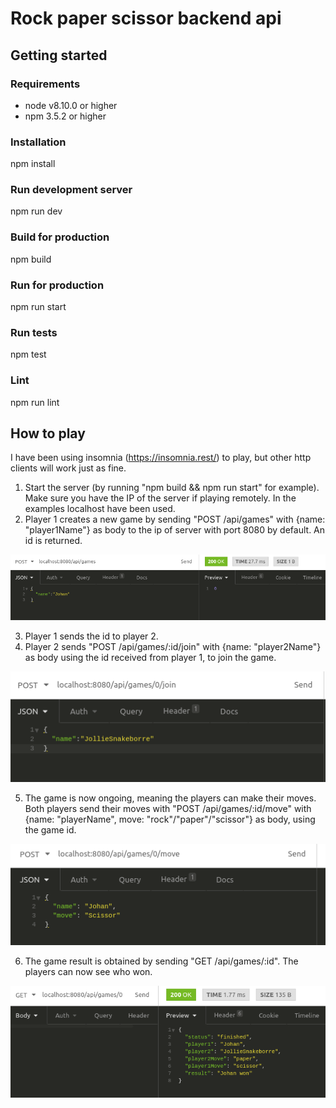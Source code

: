 # Rock paper scissor backend api

## Getting started
### Requirements
- node v8.10.0 or higher
- npm 3.5.2 or higher
### Installation
npm install
### Run development server
npm run dev
### Build for production
npm build
### Run for production
npm run start
### Run tests
npm test
### Lint
npm run lint

## How to play
I have been using insomnia (https://insomnia.rest/) to play, but other http clients will work just as fine.

1. Start the server (by running "npm build && npm run start" for example). Make sure you have the IP of the server if playing remotely. In the examples localhost have been used.
2. Player 1 creates a new game by sending "POST /api/games" with {name: "player1Name"} as body to the ip of server with port 8080 by default. An id is returned. 

![Alt text](figures/createGame.png "Creating a game with insomnia")

3. Player 1 sends the id to player 2.
4. Player 2 sends "POST /api/games/:id/join" with {name: "player2Name"} as body using the id received from player 1, to join the game.

![Alt text](figures/joinGame.png "Joining a game with insomnia")

5. The game is now ongoing, meaning the players can make their moves. Both players send their moves with "POST /api/games/:id/move" with {name: "playerName", move: "rock"/"paper"/"scissor"} as body, using the game id. 

![Alt text](figures/makeMove.png "Make a move with insomnia")

6. The game result is obtained by sending "GET /api/games/:id". The players can now see who won.

![Alt text](figures/getGameStatus.png "Get game status with insomnia")
